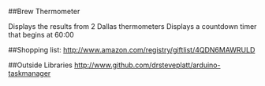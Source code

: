 ##Brew Thermometer

Displays the results from 2 Dallas thermometers
Displays a countdown timer that begins at 60:00

##Shopping list:
http://www.amazon.com/registry/giftlist/4QDN6MAWRULD

##Outside Libraries
http://www.github.com/drsteveplatt/arduino-taskmanager

